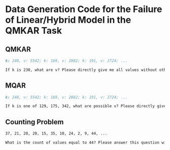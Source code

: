 # Data Generation Code for the Failure of Linear/Hybrid Model in the QMKAR Task

## QMKAR 

```markdown
k: 248, v: 5542; k: 169, v: 2882; k: 191, v: 2724; ...

If k is 230, what are v? Please directly give me all values without other output
```

## MQAR

```markdown
k: 248, v: 5542; k: 169, v: 2882; k: 191, v: 2724; ...

If k is one of 129, 175, 342, what are possible v? Please directly give me all values without other output
```

## Counting Problem

```markdown
37, 21, 20, 20, 15, 35, 10, 24, 2, 9, 44, ...

What is the count of values equal to 44? Please answer this question without using any external tool
```